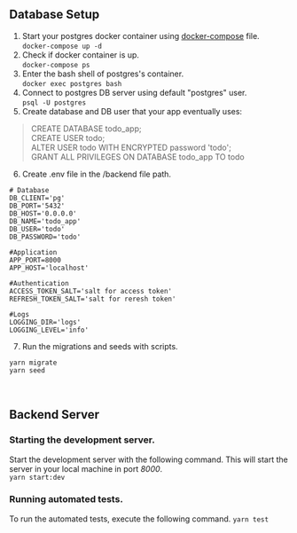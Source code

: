 
## Database Setup

1. Start your postgres docker container using [docker-compose](./docker-compose.yml) file.<br>
   `docker-compose up -d`
2. Check if docker container is up.<br>
   `docker-compose ps`
3. Enter the bash shell of postgres's container.<br>
   `docker exec postgres bash`
4. Connect to postgres DB server using default "postgres" user.<br>
   `psql -U postgres`
5. Create database and DB user that your app eventually uses:
> CREATE DATABASE todo_app;<br>
> CREATE USER todo;<br>
> ALTER USER todo WITH ENCRYPTED password 'todo';<br>
> GRANT ALL PRIVILEGES ON DATABASE todo_app TO todo<br>
6. Create .env file in the /backend file path.
```
# Database
DB_CLIENT='pg'
DB_PORT='5432'
DB_HOST='0.0.0.0'
DB_NAME='todo_app'
DB_USER='todo'
DB_PASSWORD='todo'

#Application
APP_PORT=8000
APP_HOST='localhost'

#Authentication
ACCESS_TOKEN_SALT='salt for access token'
REFRESH_TOKEN_SALT='salt for reresh token'

#Logs
LOGGING_DIR='logs'
LOGGING_LEVEL='info'
```
7. Run the migrations and seeds with scripts.
```
yarn migrate
yarn seed
```
<br>

## Backend Server

### Starting the development server.

Start the development server with the following command. This will start the server in your local machine in port *8000*. <br>
 `yarn start:dev`

### Running automated tests.
To run the automated tests, execute the following command.
`yarn test`